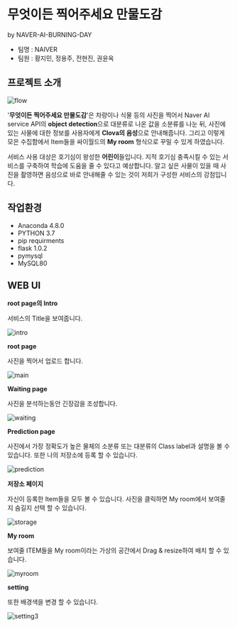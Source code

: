 # 무엇이든 찍어주세요 만물도감

by NAVER-AI-BURNING-DAY

- 팀명 : NAIVER
- 팀원 : 황지민, 정용주, 전현진, 권윤옥

## 프로젝트 소개

![flow](readme/flow.png)

'**무엇이든 찍어주세요 만물도감**'은 차량이나 식물 등의 사진을 찍어서 Naver AI service API의 **object detection**으로 대분류로 나온 값을 소분류를 나눈 뒤,  사진에 있는 사물에 대한 정보를 사용자에게 **Clova의 음성**으로 안내해줍니다. 그리고 이렇게 모은 수집함에서 Item들을 싸이월드의 **My room** 형식으로 꾸밀 수 있게 하였습니다.

서비스 사용 대상은 호기심이 왕성한 **어린이**들입니다. 지적 호기심 충족시킬 수 있는 서비스를 구축하여 학습에 도움을 줄 수 있다고 예상합니다. 알고 싶은 사물이 있을 때 사진을 촬영하면 음성으로 바로 안내해줄 수 있는 것이 저희가 구성한 서비스의 강점입니다.



## 작업환경

- Anaconda 4.8.0
- PYTHON 3.7
- pip requirments
- flask 1.0.2
- pymysql
- MySQL80



## WEB UI

**root page의 Intro**

서비스의 Title을 보여줍니다.

![intro](readme/intro.png)

**root page**

사진을 찍어서 업로드 합니다.

![main](readme/main.png)

**Waiting page**

사진을 분석하는동안 긴장감을 조성합니다.

![waiting](readme/waiting.png)

**Prediction page**

사진에서 가장 정확도가 높은 물체의 소분류 또는 대분류의 Class label과 설명을 볼 수 있습니다. 또한 나의 저장소에 등록 할 수 있습니다.

![prediction](readme/prediction.png)

**저장소 페이지**

자신이 등록한 Item들을 모두 볼 수 있습니다. 사진을 클릭하면 My room에서 보여줄지 숨길지 선택 할 수 있습니다.

![storage](readme/storage.png)

**My room**

보여줄 ITEM들을 My room이라는 가상의 공간에서 Drag & resize하여 배치 할 수 있습니다.

![myroom](readme/myroom.png)



**setting**

또한 배경색을 변경 할 수 있습니다.

![setting3](readme/setting3.png)

